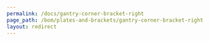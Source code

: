 ```yaml
---
permalink: /docs/gantry-corner-bracket-right
page_path: /bom/plates-and-brackets/gantry-corner-bracket-right
layout: redirect
---
```


